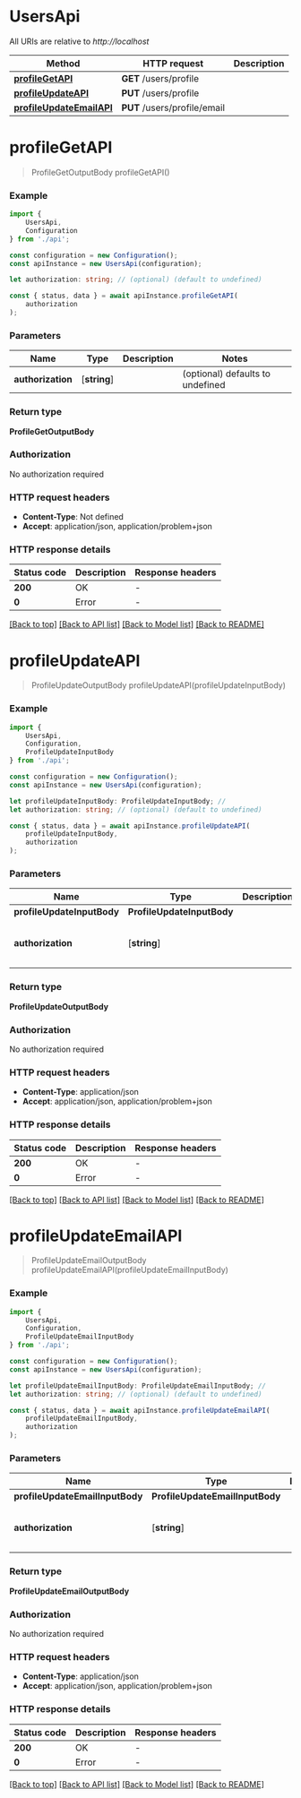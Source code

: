 # UsersApi

All URIs are relative to *http://localhost*

|Method | HTTP request | Description|
|------------- | ------------- | -------------|
|[**profileGetAPI**](#profilegetapi) | **GET** /users/profile | |
|[**profileUpdateAPI**](#profileupdateapi) | **PUT** /users/profile | |
|[**profileUpdateEmailAPI**](#profileupdateemailapi) | **PUT** /users/profile/email | |

# **profileGetAPI**
> ProfileGetOutputBody profileGetAPI()


### Example

```typescript
import {
    UsersApi,
    Configuration
} from './api';

const configuration = new Configuration();
const apiInstance = new UsersApi(configuration);

let authorization: string; // (optional) (default to undefined)

const { status, data } = await apiInstance.profileGetAPI(
    authorization
);
```

### Parameters

|Name | Type | Description  | Notes|
|------------- | ------------- | ------------- | -------------|
| **authorization** | [**string**] |  | (optional) defaults to undefined|


### Return type

**ProfileGetOutputBody**

### Authorization

No authorization required

### HTTP request headers

 - **Content-Type**: Not defined
 - **Accept**: application/json, application/problem+json


### HTTP response details
| Status code | Description | Response headers |
|-------------|-------------|------------------|
|**200** | OK |  -  |
|**0** | Error |  -  |

[[Back to top]](#) [[Back to API list]](../README.md#documentation-for-api-endpoints) [[Back to Model list]](../README.md#documentation-for-models) [[Back to README]](../README.md)

# **profileUpdateAPI**
> ProfileUpdateOutputBody profileUpdateAPI(profileUpdateInputBody)


### Example

```typescript
import {
    UsersApi,
    Configuration,
    ProfileUpdateInputBody
} from './api';

const configuration = new Configuration();
const apiInstance = new UsersApi(configuration);

let profileUpdateInputBody: ProfileUpdateInputBody; //
let authorization: string; // (optional) (default to undefined)

const { status, data } = await apiInstance.profileUpdateAPI(
    profileUpdateInputBody,
    authorization
);
```

### Parameters

|Name | Type | Description  | Notes|
|------------- | ------------- | ------------- | -------------|
| **profileUpdateInputBody** | **ProfileUpdateInputBody**|  | |
| **authorization** | [**string**] |  | (optional) defaults to undefined|


### Return type

**ProfileUpdateOutputBody**

### Authorization

No authorization required

### HTTP request headers

 - **Content-Type**: application/json
 - **Accept**: application/json, application/problem+json


### HTTP response details
| Status code | Description | Response headers |
|-------------|-------------|------------------|
|**200** | OK |  -  |
|**0** | Error |  -  |

[[Back to top]](#) [[Back to API list]](../README.md#documentation-for-api-endpoints) [[Back to Model list]](../README.md#documentation-for-models) [[Back to README]](../README.md)

# **profileUpdateEmailAPI**
> ProfileUpdateEmailOutputBody profileUpdateEmailAPI(profileUpdateEmailInputBody)


### Example

```typescript
import {
    UsersApi,
    Configuration,
    ProfileUpdateEmailInputBody
} from './api';

const configuration = new Configuration();
const apiInstance = new UsersApi(configuration);

let profileUpdateEmailInputBody: ProfileUpdateEmailInputBody; //
let authorization: string; // (optional) (default to undefined)

const { status, data } = await apiInstance.profileUpdateEmailAPI(
    profileUpdateEmailInputBody,
    authorization
);
```

### Parameters

|Name | Type | Description  | Notes|
|------------- | ------------- | ------------- | -------------|
| **profileUpdateEmailInputBody** | **ProfileUpdateEmailInputBody**|  | |
| **authorization** | [**string**] |  | (optional) defaults to undefined|


### Return type

**ProfileUpdateEmailOutputBody**

### Authorization

No authorization required

### HTTP request headers

 - **Content-Type**: application/json
 - **Accept**: application/json, application/problem+json


### HTTP response details
| Status code | Description | Response headers |
|-------------|-------------|------------------|
|**200** | OK |  -  |
|**0** | Error |  -  |

[[Back to top]](#) [[Back to API list]](../README.md#documentation-for-api-endpoints) [[Back to Model list]](../README.md#documentation-for-models) [[Back to README]](../README.md)

